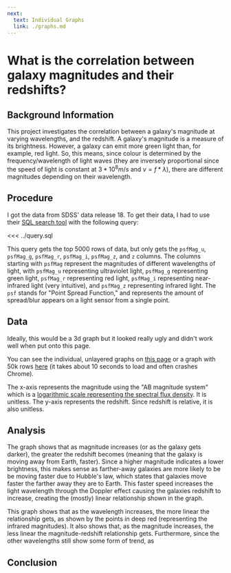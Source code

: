 ```yaml
---
next:
  text: Individual Graphs
  link: ./graphs.md
---
```


<script setup>
import Graph from './Graph.vue';
</script>

# What is the correlation between galaxy magnitudes and their redshifts?

## Background Information

This project investigates the correlation between a galaxy's magnitude at varying wavelengths, and the redshift. A galaxy's magnitude is a measure of its brightness. However, a galaxy can emit more green light than, for example, red light. So, this means, since colour is determined by the frequency/wavelength of light waves (they are inversely proportional since the speed of light is constant at $3*10^{8} m/s$ and $v=f*\lambda$), there are different magnitudes depending on their wavelength.

## Procedure

I got the data from SDSS' data release 18. To get their data, I had to use their [SQL search tool](https://skyserver.sdss.org/dr18/SearchTools/sql) with the following query:

<<< ../query.sql

This query gets the top 5000 rows of data, but only gets the `psfMag_u`, `psfMag_g`, `psfMag_r`, `psfMag_i`, `psfMag_z`, and `z` columns. The columns starting with `psfMag` represent the magnitudes of different wavelengths of light, with `psfMag_u` representing ultraviolet light, `psfMag_g` representing green light, `psfMag_r` representing red light, `psfMag_i` representing near-infrared light (very intuitive), and `psfMag_z` representing infrared light. The `psf` stands for "Point Spread Function," and represents the amount of spread/blur appears on a light sensor from a single point.

## Data

Ideally, this would be a 3d graph but it looked really ugly and didn't work well when put onto this page.

You can see the individual, unlayered graphs on [this page](./graphs.md) or a graph with 50k rows [here](./graph-50k.md) (it takes about 10 seconds to load and often crashes Chrome).

<Graph />

The x-axis represents the magnitude using the "AB magnitude system" which is a [logarithmic scale representing the spectral flux density](https://en.wikipedia.org/wiki/AB_magnitude). It is unitless.
The y-axis represents the redshift. Since redshift is relative, it is also unitless.

## Analysis

The graph shows that as magnitude increases (or as the galaxy gets darker), the greater the redshift becomes (meaning that the galaxy is moving away from Earth, faster). Since a higher magnitude indicates a lower brightness, this makes sense as farther-away galaxies are more likely to be be moving faster due to Hubble's law, which states that galaxies move faster the farther away they are to Earth. This faster speed increases the light wavelength through the Doppler effect causing the galaxies redshift to increase, creating the (mostly) linear relationship shown in the graph.

This graph shows that as the wavelength increases, the more linear the relationship gets, as shown by the points in deep red (representing the infrared magnitudes). It also shows that, as the magnitude increases, the less linear the magnitude-redshift relationship gets. Furthermore, since the other wavelengths still show some form of trend, as

## Conclusion
